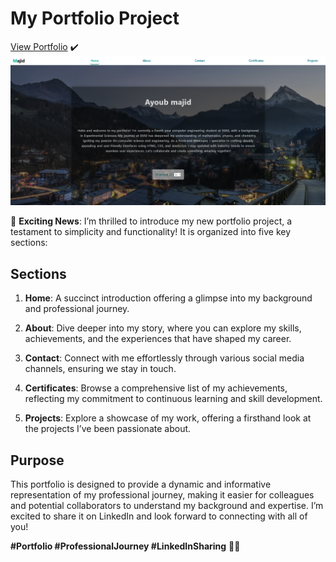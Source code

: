 
# My Portfolio Project

[View Portfolio](https://ayoubmajid67.github.io/Portfolio/HTML/home.html) ✔️ 
![Home page](./logo.png)

🚀 **Exciting News**: I’m thrilled to introduce my new portfolio project, a testament to simplicity and functionality! It is organized into five key sections:

## Sections

1. **Home**: A succinct introduction offering a glimpse into my background and professional journey.

2. **About**: Dive deeper into my story, where you can explore my skills, achievements, and the experiences that have shaped my career.

3. **Contact**: Connect with me effortlessly through various social media channels, ensuring we stay in touch.

4. **Certificates**: Browse a comprehensive list of my achievements, reflecting my commitment to continuous learning and skill development.

5. **Projects**: Explore a showcase of my work, offering a firsthand look at the projects I’ve been passionate about.

## Purpose

This portfolio is designed to provide a dynamic and informative representation of my professional journey, making it easier for colleagues and potential collaborators to understand my background and expertise. I’m excited to share it on LinkedIn and look forward to connecting with all of you!

**#Portfolio #ProfessionalJourney #LinkedInSharing** 📁🌟

